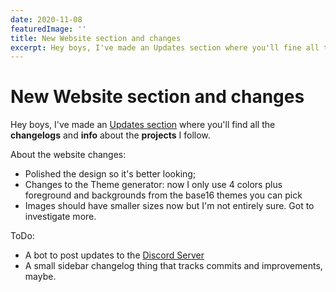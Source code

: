 ```yaml
---
date: 2020-11-08
featuredImage: ''
title: New Website section and changes
excerpt: Hey boys, I've made an Updates section where you'll fine all the changelogs and info about the projects i follow.
---
```


# New Website section and changes

Hey boys, I've made an [Updates section](https://raz.works/updates) where you'll find all the **changelogs** and **info** about the **projects** I follow. 

About the website changes:
 - Polished the design so it's better looking;
 - Changes to the Theme generator: now I only use 4 colors plus foreground and backgrounds from the base16 themes you can pick
 - Images should have smaller sizes now but I'm not entirely sure. Got to investigate more.
 

 ToDo:
  - A bot to post updates to the [Discord Server](https://discord.gg/Mn2Ty3y)
  - A small sidebar changelog thing that tracks commits and improvements, maybe.
